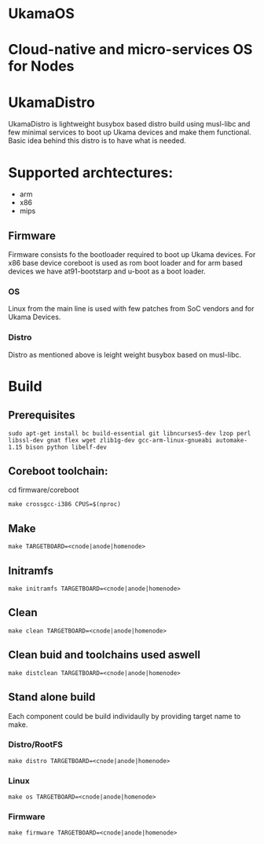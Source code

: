 # UkamaOS
Cloud-native and micro-services OS for Nodes
=======
# UkamaDistro
UkamaDistro is lightweight busybox based distro build using musl-libc and few minimal services to boot up Ukama devices and make them functional.
Basic idea behind this distro is to have  what is needed.

# Supported archtectures:
- arm
- x86
- mips

## Firmware
Firmware consists fo the bootloader required to boot up Ukama devices. 
For x86 base device coreboot is used as rom boot loader and for arm based devices we have at91-bootstarp and u-boot as a boot loader.

### OS
Linux from the main line is used with few patches from SoC vendors and for Ukama Devices.

### Distro
Distro as mentioned above is leight weight busybox based on musl-libc.


# Build

## Prerequisites
```
sudo apt-get install bc build-essential git libncurses5-dev lzop perl libssl-dev gnat flex wget zlib1g-dev gcc-arm-linux-gnueabi automake-1.15 bison python libelf-dev
```
## Coreboot toolchain:
cd firmware/coreboot 
```
make crossgcc-i386 CPUS=$(nproc)
```
## Make
```
make TARGETBOARD=<cnode|anode|homenode>  
```
## Initramfs
```
make initramfs TARGETBOARD=<cnode|anode|homenode>
```
## Clean
```
make clean TARGETBOARD=<cnode|anode|homenode>
```

## Clean buid and toolchains used aswell
```
make distclean TARGETBOARD=<cnode|anode|homenode>
```
## Stand alone build
Each component could be build  individaully by providing target name to make.
### Distro/RootFS
```
make distro TARGETBOARD=<cnode|anode|homenode>
```
### Linux
```
make os TARGETBOARD=<cnode|anode|homenode>
```
### Firmware
```
make firmware TARGETBOARD=<cnode|anode|homenode>
```

